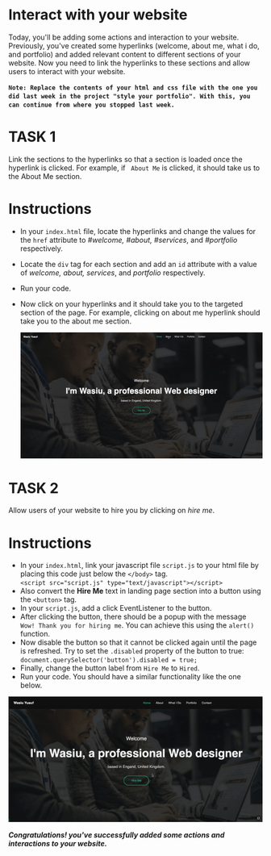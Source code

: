 # Interact with your website
Today, you'll be adding some actions and interaction to your website. Previously, you've created some hyperlinks (welcome, about me, what i do, and portfolio) and added relevant content to different sections of your website. Now you need to link the hyperlinks to these sections and allow users to interact with your website.

**`Note: Replace the contents of your html and css file with the one you did last week in the project "style your portfolio". With this, you can continue from where you stopped last week.`**



# TASK 1
Link the sections to the hyperlinks so that a section is loaded once the hyperlink is clicked. For example, if ` About Me`  is clicked, it should take us to the About Me section.

# Instructions
* In your `index.html` file, locate the hyperlinks and change the values for the `href` attribute to _#welcome, #about, #services_, and _#portfolio_ respectively. 
* Locate the `div` tag for each section and add an `id` attribute with a value of _welcome, about, services_, and _portfolio_ respectively.
* Run your code.
* Now click on your hyperlinks and it should take you to the targeted section of the page. For example, clicking on about me hyperlink should take you to the about me section.

  ![alt text](/images/navigate.gif)

# TASK 2
Allow users of your website to hire you by clicking on _hire me_.

# Instructions
* In your `index.html`, link your javascript file `script.js` to your html file by placing this code just below the  `</body>` tag.  
  `<script src="script.js" type="text/javascript"></script>`
* Also convert the **Hire Me** text in landing page section into a button using the `<button>` tag.
* In your `script.js`, add a click EventListener to the button.
* After clicking the button, there should be a popup with the message `Wow! Thank you for hiring me`. You can achieve this using  the `alert()` function.
* Now disable the button so that it cannot be clicked again until the page is refreshed. Try to set the `.disabled` property of the button to true: `document.querySelector('button').disabled = true;`
* Finally, change the button label from `Hire Me` to `Hired`.
* Run your code. You should have a similar functionality like the one below.

![alt text](/images/hired.gif)

**_Congratulations! you've successfully added some actions and interactions to your website._**
